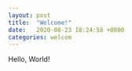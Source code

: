 ```yaml
---
layout: post
title:  "Welcome!"
date:   2020-08-23 18:24:58 +0800
categories: welcom
---
```

Hello, World!
